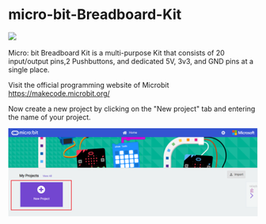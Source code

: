 # micro-bit-Breadboard-Kit
<img src= "https://github.com/sbcshop/micro-bit-Breadboard-Kit/blob/main/images/img.jpg" />

Micro: bit Breadboard Kit is a multi-purpose Kit that consists of 20 input/output pins,2 Pushbuttons, and dedicated 5V, 3v3, and GND pins at a single place.

Visit the official programming website of Microbit https://makecode.microbit.org/

Now create a new project by clicking on the "New project" tab and entering the name of your project.

<img src="https://github.com/sbcshop/RFID-Expansion-For-Microbit/blob/main/images/makecode_microbit.PNG" />

